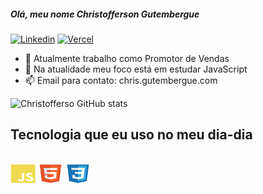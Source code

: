 ##### Olá, meu nome Christofferson Gutembergue

[![Linkedin](https://img.shields.io/badge/LinkedIn-0077B5?style=for-the-badge&logo=linkedin&logoColor=white)](https://www.linkedin.com/in/christofferson-gutembergue-8b44b8170/)
[![Vercel](https://img.shields.io/badge/Vercel-000000?style=for-the-badge&logo=vercel&logoColor=white)](https://vercel.com/christofferso)
- 🔭 Atualmente trabalho como Promotor de Vendas
- 🌱 Na atualidade meu foco está em estudar JavaScript 
- 📫 Email para contato: chris.gutembergue.com

![Christofferso GitHub stats](https://github-readme-stats.vercel.app/api?username=christofferso&show_icons=true&theme=dracula)

## Tecnologia que eu uso no meu dia-dia

<div style="display: inline_block"><br>
  <img align="center" alt="Chris-Js" height="30" width="40" src="https://raw.githubusercontent.com/devicons/devicon/master/icons/javascript/javascript-plain.svg">
  <img align="center" alt="Chris-HTML" height="30" width="40" src="https://raw.githubusercontent.com/devicons/devicon/master/icons/html5/html5-original.svg">
  <img align="center" alt="Chris-CSS" height="30" width="40" src="https://raw.githubusercontent.com/devicons/devicon/master/icons/css3/css3-original.svg">
</div>
  
